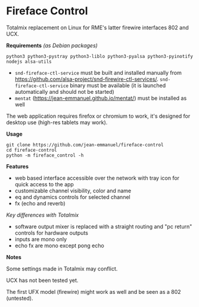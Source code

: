 # Fireface Control

Totalmix replacement on Linux for RME's latter firewire interfaces 802 and UCX.

**Requirements** *(as Debian packages)*

```
python3 python3-pystray python3-liblo python3-pyalsa python3-pyinotify nodejs alsa-utils
```

- `snd-fireface-ctl-service` must be built and installed manually from https://github.com/alsa-project/snd-firewire-ctl-services/. `snd-fireface-ctl-service` binary must be available (it is launched automatically and should not be started)
- `mentat` (https://jean-emmanuel.github.io/mentat/) must be installed as well

The web application requires firefox or chromium to work, it's designed for desktop use (high-res tablets may work).


**Usage**

```
git clone https://github.com/jean-emmanuel/fireface-control
cd fireface-control
python -m fireface_control -h
```

**Features**

- web based interface accessible over the network with tray icon for quick access to the app
- customizable channel visibility, color and name
- eq and dynamics controls for selected channel
- fx (echo and reverb)

*Key differences with Totalmix*

- software output mixer is replaced with a straight routing and "pc return" controls for hardware outputs
- inputs are mono only
- echo fx are mono except pong echo


**Notes**

Some settings made in Totalmix may conflict.

UCX has not been tested yet.

The first UFX model (firewire) might work as well and be seen as a 802 (untested).

